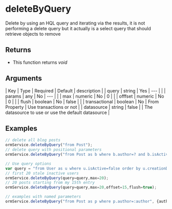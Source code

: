 # deleteByQuery

Delete by using an HQL query and iterating via the results, it is not performing a delete query but it actually is a select query that should retrieve objects to remove

## Returns

*   This function returns _void_

## Arguments

\| Key \| Type \| Required \| Default \| description \| \| query \| string \| Yes \| --- \| \| \| params \| any \| No \| --- \| \| \| max \| numeric \| No \| 0 \| \| \| offfset \| numeric \| No \| 0 \| \| \| flush \| boolean \| No \| false \| \| \| transactional \| boolean \| No \| From Property \| Use transactions or not \| \| datasource \| string \| false \| \| The datasource to use or use the default datasource \|

## Examples

```javascript
// delete all blog posts
ormService.deleteByQuery("from Post");
// delete query with positional parameters
ormService.deleteByQuery("from Post as b where b.author=? and b.isActive = :active",['Luis Majano',false]);

// Use query options
var query = "from User as u where u.isActive=false order by u.creationDate desc"; 
// first 20 stale inactive users 
ormService.deleteByQuery(query=query,max=20); 
// 20 posts starting from my 15th entry
ormService.deleteByQuery(query=query,max=20,offset=15,flush=true);

// examples with named parameters
ormService.deleteByQuery("from Post as p where p.author=:author", {author='Luis Majano'})
```

